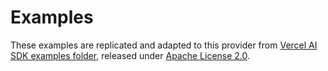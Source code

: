 # Examples

These examples are replicated and adapted to this provider from
[Vercel AI SDK examples folder](https://github.com/vercel/ai/tree/main/examples), released 
under [Apache License 2.0](https://github.com/vercel/ai/blob/main/LICENSE).


